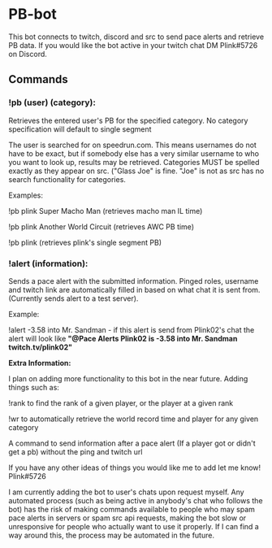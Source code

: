 # PB-bot
This bot connects to twitch, discord and src to send pace alerts and retrieve PB data. If you would like the bot active in your twitch chat DM Plink#5726 on Discord. 

## Commands

### **!pb (user) (category)**:

  Retrieves the entered user's PB for the specified category. No category specification will default to single segment
  
  The user is searched for on speedrun.com. This means usernames do not have to be exact, but if somebody else has a very similar username to who you want to look up, results may be retrieved. Categories MUST be spelled exactly as they appear on src. ("Glass Joe" is fine. "Joe" is not as src has no search functionality for categories.
  
  Examples: 
  
  !pb plink Super Macho Man (retrieves macho man IL time)
  
  !pb plink Another World Circuit (retrieves AWC PB time)
            
  !pb plink (retrieves plink's single segment PB)
 
### **!alert (information)**:

  Sends a pace alert with the submitted information. Pinged roles, username and twitch link are automatically filled in based on what chat it is sent from. (Currently sends alert to a test server). 
  
  Example: 
  
  !alert -3.58 into Mr. Sandman - if this alert is send from Plink02's chat the alert will look like **"@Pace Alerts Plink02 is -3.58 into Mr. Sandman twitch.tv/plink02"**


**Extra Information:**

I plan on adding more functionality to this bot in the near future. Adding things such as:

  !rank to find the rank of a given player, or the player at a given rank
  
  !wr to automatically retrieve the world record time and player for any given category
  
  A command to send information after a pace alert (If a player got or didn't get a pb) without the ping and twitch url
  
  If you have any other ideas of things you would like me to add let me know! Plink#5726
  
I am currently adding the bot to user's chats upon request myself. Any automated process (such as being active in anybody's chat who follows the bot) has the risk of making commands available to people who may spam pace alerts in servers or spam src api requests, making the bot slow or unresponsive for people who actually want to use it properly. If I can find a way around this, the process may be automated in the future.


